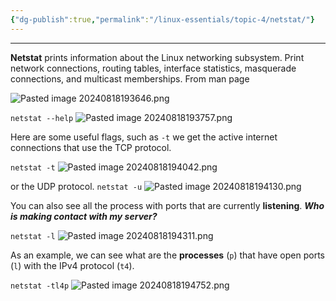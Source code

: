 ```yaml
---
{"dg-publish":true,"permalink":"/linux-essentials/topic-4/netstat/"}
---
```


---
**Netstat** prints information about the Linux networking subsystem. Print network connections, routing tables, interface statistics, masquerade connections, and multicast memberships.
	From man page

![Pasted image 20240818193646.png](/img/user/Linux%20Essentials/Topic%204/Topic4%20reference%20images/Pasted%20image%2020240818193646.png)

`netstat --help`
![Pasted image 20240818193757.png](/img/user/Linux%20Essentials/Topic%204/Topic4%20reference%20images/Pasted%20image%2020240818193757.png)

Here are some useful flags, such as `-t` we get the active internet connections that use the TCP protocol.

`netstat -t`
![Pasted image 20240818194042.png](/img/user/Linux%20Essentials/Topic%204/Topic4%20reference%20images/Pasted%20image%2020240818194042.png)

or the UDP protocol.
`netstat -u`
![Pasted image 20240818194130.png](/img/user/Linux%20Essentials/Topic%204/Topic4%20reference%20images/Pasted%20image%2020240818194130.png)

You can also see all the process with ports that are currently **listening**. ___Who is making contact with my server?___

`netstat -l`
![Pasted image 20240818194311.png](/img/user/Linux%20Essentials/Topic%204/Topic4%20reference%20images/Pasted%20image%2020240818194311.png)

As an example, we can see what are the **processes** (`p`) that have open ports (`l`) with the IPv4 protocol (`t4`).

`netstat -tl4p`
![Pasted image 20240818194752.png](/img/user/Linux%20Essentials/Topic%204/Topic4%20reference%20images/Pasted%20image%2020240818194752.png)
